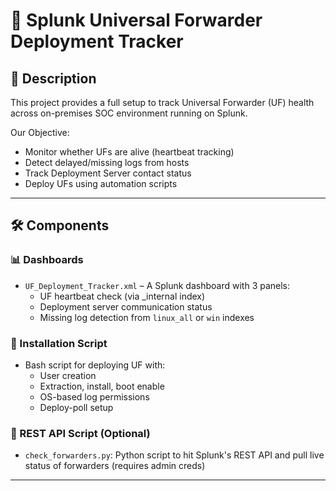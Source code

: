 # 🚀 Splunk Universal Forwarder Deployment Tracker

## 📌 Description

This project provides a full setup to track Universal Forwarder (UF) health across on-premises SOC environment running on Splunk.

Our Objective:
- Monitor whether UFs are alive (heartbeat tracking)
- Detect delayed/missing logs from hosts
- Track Deployment Server contact status
- Deploy UFs using automation scripts 

---

## 🛠️ Components

### 📊 Dashboards
- `UF_Deployment_Tracker.xml` – A Splunk dashboard with 3 panels:
  - UF heartbeat check (via _internal index)
  - Deployment server communication status
  - Missing log detection from `linux_all` or `win` indexes

### 🧪 Installation Script
- Bash script for deploying UF with:
  - User creation
  - Extraction, install, boot enable
  - OS-based log permissions
  - Deploy-poll setup

### 🧰 REST API Script (Optional)
- `check_forwarders.py`: Python script to hit Splunk's REST API and pull live status of forwarders (requires admin creds)

---
